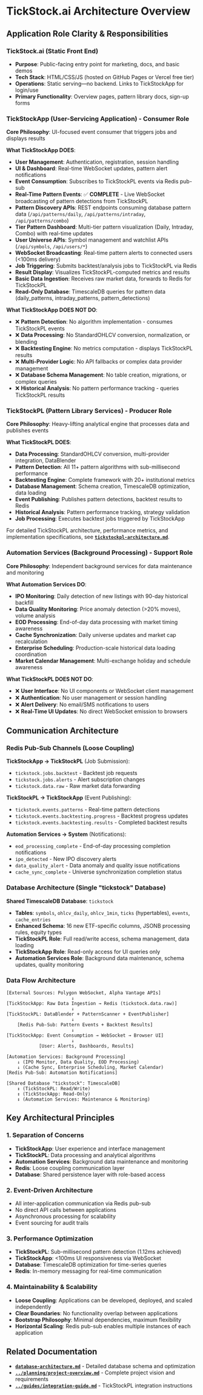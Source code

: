 # TickStock.ai Architecture Overview

## Application Role Clarity & Responsibilities

### TickStock.ai (Static Front End)
- **Purpose**: Public-facing entry point for marketing, docs, and basic demos
- **Tech Stack**: HTML/CSS/JS (hosted on GitHub Pages or Vercel free tier)
- **Operations**: Static serving—no backend. Links to TickStockApp for login/use
- **Primary Functionality**: Overview pages, pattern library docs, sign-up forms

### TickStockApp (User-Servicing Application) - Consumer Role
**Core Philosophy**: UI-focused event consumer that triggers jobs and displays results

**What TickStockApp DOES**:
- **User Management**: Authentication, registration, session handling
- **UI & Dashboard**: Real-time WebSocket updates, pattern alert notifications
- **Event Consumption**: Subscribes to TickStockPL events via Redis pub-sub
- **Real-Time Pattern Events**: ✅ **COMPLETE** - Live WebSocket broadcasting of pattern detections from TickStockPL
- **Pattern Discovery APIs**: REST endpoints consuming database pattern data (`/api/patterns/daily`, `/api/patterns/intraday`, `/api/patterns/combo`)
- **Tier Pattern Dashboard**: Multi-tier pattern visualization (Daily, Intraday, Combo) with real-time updates
- **User Universe APIs**: Symbol management and watchlist APIs (`/api/symbols`, `/api/users/*`)
- **WebSocket Broadcasting**: Real-time pattern alerts to connected users (<100ms delivery)
- **Job Triggering**: Submits backtest/analysis jobs to TickStockPL via Redis
- **Result Display**: Visualizes TickStockPL-computed metrics and results
- **Basic Data Ingestion**: Receives raw market data, forwards to Redis for TickStockPL
- **Read-Only Database**: TimescaleDB queries for pattern data (daily_patterns, intraday_patterns, pattern_detections)

**What TickStockApp DOES NOT DO**:
- ❌ **Pattern Detection**: No algorithm implementation - consumes TickStockPL events
- ❌ **Data Processing**: No StandardOHLCV conversion, normalization, or blending
- ❌ **Backtesting Engine**: No metrics computation - displays TickStockPL results
- ❌ **Multi-Provider Logic**: No API fallbacks or complex data provider management
- ❌ **Database Schema Management**: No table creation, migrations, or complex queries
- ❌ **Historical Analysis**: No pattern performance tracking - queries TickStockPL results

### TickStockPL (Pattern Library Services) - Producer Role
**Core Philosophy**: Heavy-lifting analytical engine that processes data and publishes events

**What TickStockPL DOES**:
- **Data Processing**: StandardOHLCV conversion, multi-provider integration, DataBlender
- **Pattern Detection**: All 11+ pattern algorithms with sub-millisecond performance
- **Backtesting Engine**: Complete framework with 20+ institutional metrics
- **Database Management**: Schema creation, TimescaleDB optimization, data loading
- **Event Publishing**: Publishes pattern detections, backtest results to Redis
- **Historical Analysis**: Pattern performance tracking, strategy validation
- **Job Processing**: Executes backtest jobs triggered by TickStockApp

For detailed TickStockPL architecture, performance metrics, and implementation specifications, see **[`tickstockpl-architecture.md`](tickstockpl-architecture.md)**.

### Automation Services (Background Processing) - Support Role
**Core Philosophy**: Independent background services for data maintenance and monitoring

**What Automation Services DO**:
- **IPO Monitoring**: Daily detection of new listings with 90-day historical backfill
- **Data Quality Monitoring**: Price anomaly detection (>20% moves), volume analysis
- **EOD Processing**: End-of-day data processing with market timing awareness
- **Cache Synchronization**: Daily universe updates and market cap recalculation
- **Enterprise Scheduling**: Production-scale historical data loading coordination
- **Market Calendar Management**: Multi-exchange holiday and schedule awareness

**What TickStockPL DOES NOT DO**:
- ❌ **User Interface**: No UI components or WebSocket client management
- ❌ **Authentication**: No user management or session handling
- ❌ **Alert Delivery**: No email/SMS notifications to users
- ❌ **Real-Time UI Updates**: No direct WebSocket emission to browsers

## Communication Architecture

### Redis Pub-Sub Channels (Loose Coupling)
**TickStockApp → TickStockPL** (Job Submission):
- `tickstock.jobs.backtest` - Backtest job requests
- `tickstock.jobs.alerts` - Alert subscription changes
- `tickstock.data.raw` - Raw market data forwarding

**TickStockPL → TickStockApp** (Event Publishing):
- `tickstock.events.patterns` - Real-time pattern detections
- `tickstock.events.backtesting.progress` - Backtest progress updates
- `tickstock.events.backtesting.results` - Completed backtest results

**Automation Services → System** (Notifications):
- `eod_processing_complete` - End-of-day processing completion notifications
- `ipo_detected` - New IPO discovery alerts  
- `data_quality_alert` - Data anomaly and quality issue notifications
- `cache_sync_complete` - Universe synchronization completion status

### Database Architecture (Single "tickstock" Database)
**Shared TimescaleDB Database**: `tickstock`
- **Tables**: `symbols`, `ohlcv_daily`, `ohlcv_1min`, `ticks` (hypertables), `events`, `cache_entries`
- **Enhanced Schema**: 16 new ETF-specific columns, JSONB processing rules, equity types
- **TickStockPL Role**: Full read/write access, schema management, data loading
- **TickStockApp Role**: Read-only access for UI queries only
- **Automation Services Role**: Background data maintenance, schema updates, quality monitoring

### Data Flow Architecture
```
[External Sources: Polygon WebSocket, Alpha Vantage APIs]
                        ↓
[TickStockApp: Raw Data Ingestion → Redis (tickstock.data.raw)]
                        ↓
[TickStockPL: DataBlender + PatternScanner + EventPublisher]
                        ↓
    [Redis Pub-Sub: Pattern Events + Backtest Results]
                        ↓
[TickStockApp: Event Consumption → WebSocket → Browser UI]
                        ↓
            [User: Alerts, Dashboards, Results]

[Automation Services: Background Processing]
    ↓ (IPO Monitor, Data Quality, EOD Processing)
    ↓ (Cache Sync, Enterprise Scheduling, Market Calendar)
[Redis Pub-Sub: Automation Notifications]

[Shared Database "tickstock": TimescaleDB]
    ↕ (TickStockPL: Read/Write)
    ↕ (TickStockApp: Read-Only)
    ↕ (Automation Services: Maintenance & Monitoring)
```

## Key Architectural Principles

### 1. Separation of Concerns
- **TickStockApp**: User experience and interface management
- **TickStockPL**: Data processing and analytical algorithms
- **Automation Services**: Background data maintenance and monitoring
- **Redis**: Loose coupling communication layer
- **Database**: Shared persistence layer with role-based access

### 2. Event-Driven Architecture
- All inter-application communication via Redis pub-sub
- No direct API calls between applications
- Asynchronous processing for scalability
- Event sourcing for audit trails

### 3. Performance Optimization
- **TickStockPL**: Sub-millisecond pattern detection (1.12ms achieved)
- **TickStockApp**: <100ms UI responsiveness via WebSocket
- **Database**: TimescaleDB optimization for time-series queries
- **Redis**: In-memory messaging for real-time communication

### 4. Maintainability & Scalability
- **Loose Coupling**: Applications can be developed, deployed, and scaled independently
- **Clear Boundaries**: No functionality overlap between applications
- **Bootstrap Philosophy**: Minimal dependencies, maximum flexibility
- **Horizontal Scaling**: Redis pub-sub enables multiple instances of each application

## Related Documentation

- **[`database-architecture.md`](database-architecture.md)** - Detailed database schema and optimization
- **[`../planning/project-overview.md`](../planning/project-overview.md)** - Complete project vision and requirements
- **[`../guides/integration-guide.md`](../guides/integration-guide.md)** - TickStockPL integration instructions